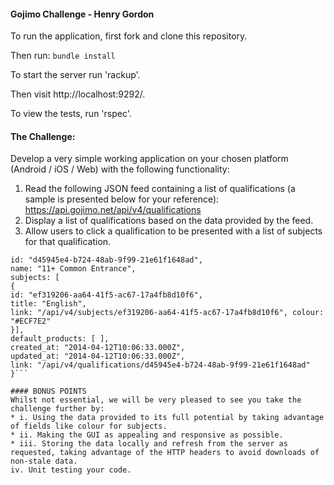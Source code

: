 #### Gojimo Challenge - Henry Gordon

To run the application, first fork and clone this repository.

Then run:
```bundle install```

To start the server run 'rackup'.

Then visit http://localhost:9292/.

To view the tests, run 'rspec'.


#### The Challenge:

Develop a very simple working application on your chosen platform (Android / iOS / Web) with the following functionality:
1. Read the following JSON feed containing a list of qualifications (a sample is presented below for your reference): https://api.gojimo.net/api/v4/qualifications
2. Display a list of qualifications based on the data provided by the feed.
3. Allow users to click a qualification to be presented with a list of subjects for that qualification.

```{
id: "d45945e4-b724-48ab-9f99-21e61f1648ad",
name: "11+ Common Entrance",
subjects: [
{
id: "ef319206-aa64-41f5-ac67-17a4fb8d10f6",
title: "English",
link: "/api/v4/subjects/ef319206-aa64-41f5-ac67-17a4fb8d10f6", colour: "#ECF7E2"
}],
default_products: [ ],
created_at: "2014-04-12T10:06:33.000Z",
updated_at: "2014-04-12T10:06:33.000Z",
link: "/api/v4/qualifications/d45945e4-b724-48ab-9f99-21e61f1648ad" }```

#### BONUS POINTS
Whilst not essential, we will be very pleased to see you take the challenge further by:
* i. Using the data provided to its full potential by taking advantage of fields like colour for subjects.
* ii. Making the GUI as appealing and responsive as possible.
* iii. Storing the data locally and refresh from the server as requested, taking advantage of the HTTP headers to avoid downloads of non-stale data.
iv. Unit testing your code.
